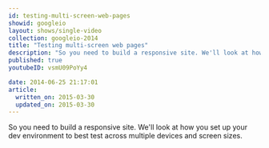 ```yaml
---
id: testing-multi-screen-web-pages
showid: googleio
layout: shows/single-video
collection: googleio-2014
title: "Testing multi-screen web pages"
description: "So you need to build a responsive site. We'll look at how you set up your dev environment to best test across multiple devices and screen sizes."
published: true
youtubeID: vsmU09PoYy4

date: 2014-06-25 21:17:01
article:
  written_on: 2015-03-30
  updated_on: 2015-03-30
---
```


So you need to build a responsive site. We'll look at how you set up your dev environment to best test across multiple devices and screen sizes.
